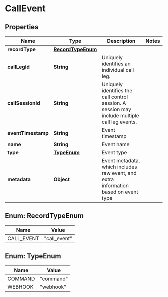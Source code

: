 

# CallEvent

## Properties

Name | Type | Description | Notes
------------ | ------------- | ------------- | -------------
**recordType** | [**RecordTypeEnum**](#RecordTypeEnum) |  | 
**callLegId** | **String** | Uniquely identifies an individual call leg. | 
**callSessionId** | **String** | Uniquely identifies the call control session. A session may include multiple call leg events. | 
**eventTimestamp** | **String** | Event timestamp | 
**name** | **String** | Event name | 
**type** | [**TypeEnum**](#TypeEnum) | Event type | 
**metadata** | **Object** | Event metadata, which includes raw event, and extra information based on event type | 



## Enum: RecordTypeEnum

Name | Value
---- | -----
CALL_EVENT | &quot;call_event&quot;



## Enum: TypeEnum

Name | Value
---- | -----
COMMAND | &quot;command&quot;
WEBHOOK | &quot;webhook&quot;




